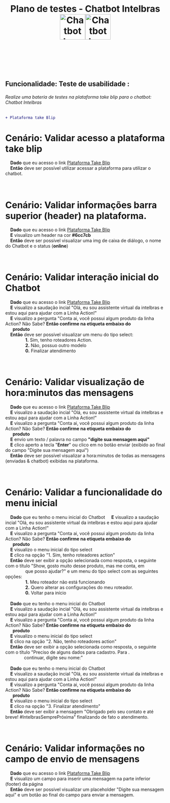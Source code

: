 # <p align="center"> Plano de testes - Chatbot Intelbras  <img widht="10" height="80" src="https://encrypted-tbn0.gstatic.com/images?q=tbn:ANd9GcQbv_PPIVcKRv5_ZFSw3ZIizhXgXlCwaBNiLQ&usqp=CAU" alt="Chatbot Icon"><img widht="10" height="80" src="https://logodownload.org/wp-content/uploads/2016/09/Intelbras-logo-1.png" alt="Chatbot Icon"></p><br>
<br>


## Funcionalidade: Teste de usabilidade :
###### Realize uma bateria de testes na plataforma take blip para o chatbot: Chatbot Intelbras

```diff
+ Plataforma take Blip
```
# **Cenário:** Validar acesso a plataforma take blip <br>
  &nbsp; &nbsp; **Dado** que eu acesso o link [Plataforma Take Blip][0]<br>
  &nbsp; &nbsp; **Então** deve ser possível utilizar acessar a plataforma para utilizar o chatbot.<br>
  
# <br>**Cenário:** Validar informações barra superior (header) na plataforma.<br>
  &nbsp; &nbsp; **Dado** que eu acesso o link [Plataforma Take Blip][0]<br>
  &nbsp; &nbsp; **E** visualizo um header na cor **#6cc7cb**<br>
  &nbsp; &nbsp; **Então** deve ser possível visualizar uma img de caixa de diálogo, o nome do Chatbot e o status (**online**)


# <br>**Cenário:** Validar interação inicial do Chatbot<br>
  &nbsp; &nbsp; **Dado** que eu acesso o link [Plataforma Take Blip][0]<br>
  &nbsp; &nbsp; **E** visualizo a saudação incial "Olá, eu sou assistente virtual da intelbras e estou aqui para ajudar com a Linha Action!"<br>
  &nbsp; &nbsp; **E** visualizo a pergunta "Conta ai, você possui algum produto da linha Action? Não Sabe? **Então confirme na etiqueta embaixo do<br>
  &nbsp; &nbsp;&nbsp; &nbsp; produto**<br>
  &nbsp; &nbsp; **Então** deve ser possível visualizar um menu do tipo select:<br>
  &nbsp; &nbsp;&nbsp; &nbsp;&nbsp; &nbsp;&nbsp; &nbsp;&nbsp; &nbsp;  **1.**  Sim, tenho roteadores Action.<br>
  &nbsp; &nbsp;&nbsp; &nbsp;&nbsp; &nbsp;&nbsp; &nbsp;&nbsp; &nbsp;  **2.**  Não, possuo outro modelo <br>
  &nbsp; &nbsp;&nbsp; &nbsp;&nbsp; &nbsp;&nbsp; &nbsp;&nbsp; &nbsp;  **0.**  Finalizar atendimento<br>

  

# <br>**Cenário:** Validar visualização de hora:minutos das mensagens<br>
  &nbsp; &nbsp; **Dado** que eu acesso o link [Plataforma Take Blip][0]<br>
  &nbsp; &nbsp; **E** visualizo a saudação incial "Olá, eu sou assistente virtual da intelbras e estou aqui para ajudar com a Linha Action!"<br>
  &nbsp; &nbsp; **E** visualizo a pergunta "Conta ai, você possui algum produto da linha Action? Não Sabe? **Então confirme na etiqueta embaixo do<br>
  &nbsp; &nbsp;&nbsp; &nbsp; produto**<br>
  &nbsp; &nbsp; **E** envio um texto / palavra no campo **"digite sua mensagem aqui"**<br>
  &nbsp; &nbsp; **E** clico aperto a tecla "**Enter**" ou clico em no botão enviar (exibido ao final do campo "Digite sua mensagem aqui")<br>
  &nbsp; &nbsp; **Então** deve ser possível visualizar a hora:minutos de todas as mensagens (enviadas & chatbot) exibidas na plataforma.
  
  

# <br>**Cenário:** Validar a funcionalidade do menu inicial<br>
  &nbsp; &nbsp; **Dado** que eu tenho o menu inicial do Chatbot
  &nbsp; &nbsp; **E** visualizo a saudação incial "Olá, eu sou assistente virtual da intelbras e estou aqui para ajudar com a Linha Action!"<br>
  &nbsp; &nbsp; **E** visualizo a pergunta "Conta ai, você possui algum produto da linha Action? Não Sabe? **Então confirme na etiqueta embaixo do<br>
  &nbsp; &nbsp;&nbsp; &nbsp; produto**<br>
  &nbsp; &nbsp; **E** visualizo o menu inicial do tipo select<br>
  &nbsp; &nbsp; **E** clico na opção "1. Sim, tenho roteadores action"<br>
  &nbsp; &nbsp; **Então** deve ser exibir a opção selecionada como resposta, o seguinte com o título "Show, gosto muito desse produto, mas me conta, em<br>
  &nbsp; &nbsp;&nbsp; &nbsp;&nbsp; &nbsp;&nbsp; &nbsp;&nbsp; &nbsp; que posso ajudar?" e um menu do tipo select com as seguintes opções:<br>
  &nbsp; &nbsp;&nbsp; &nbsp;&nbsp; &nbsp;&nbsp; &nbsp;&nbsp; &nbsp; **1.** Meu roteador não está funcionando<br>
  &nbsp; &nbsp;&nbsp; &nbsp;&nbsp; &nbsp;&nbsp; &nbsp;&nbsp; &nbsp; **2.** Quero alterar as configurações do meu roteador.<br>
  &nbsp; &nbsp;&nbsp; &nbsp;&nbsp; &nbsp;&nbsp; &nbsp;&nbsp; &nbsp; **0.** Voltar para início
  <br></br>
  &nbsp; &nbsp; **Dado** que eu tenho o menu inicial do Chatbot<br>
  &nbsp; &nbsp; **E** visualizo a saudação incial "Olá, eu sou assistente virtual da intelbras e estou aqui para ajudar com a Linha Action!"<br>
  &nbsp; &nbsp; **E** visualizo a pergunta "Conta ai, você possui algum produto da linha Action? Não Sabe? **Então confirme na etiqueta embaixo do<br>
  &nbsp; &nbsp;&nbsp; &nbsp; produto**<br>
  &nbsp; &nbsp; **E** visualizo o menu inicial do tipo select<br>
  &nbsp; &nbsp; **E** clico na opção "2. Não, tenho roteadores action"<br>
  &nbsp; &nbsp; **Então** deve ser exibir a opção selecionada como resposta, o seguinte com o título "Preciso de alguns dados para cadastro. Para .<br>
  &nbsp; &nbsp;&nbsp; &nbsp;&nbsp; &nbsp;&nbsp; &nbsp;&nbsp; &nbsp;continuar, digite seu nome:"
  <br></br>
  &nbsp; &nbsp; **Dado** que eu tenho o menu inicial do Chatbot<br>
  &nbsp; &nbsp; **E** visualizo a saudação incial "Olá, eu sou assistente virtual da intelbras e estou aqui para ajudar com a Linha Action!"<br>
  &nbsp; &nbsp; **E** visualizo a pergunta "Conta ai, você possui algum produto da linha Action? Não Sabe? **Então confirme na etiqueta embaixo do<br>
  &nbsp; &nbsp;&nbsp; &nbsp; produto**<br>
  &nbsp; &nbsp; **E** visualizo o menu inicial do tipo select<br>
  &nbsp; &nbsp; **E** clico na opção "3. Finalizar atendimento"<br>
  &nbsp; &nbsp; **Então** deve ser exibir a mensagem "Obrigado pelo seu contato e até breve! #IntelbrasSemprePróxima" finalizando de fato o atendimento.<br>
  
  # <br>**Cenário:** Validar informações no campo de envio de mensagens<br>
  &nbsp; &nbsp; **Dado** que eu acesso o link [Plataforma Take Blip][0]<br>
  &nbsp; &nbsp; **E** visualizo um campo para inserir uma mensagem na parte inferior (footer) da página<br>
  &nbsp; &nbsp; **Então** deve ser possível visualizar um placeholder "Digite sua mensagem aqui" e um botão ao final do campo para enviar a mensagem.


 
  
  
  
  
  
  
  
  
  
  
[0]: https://chat.blip.ai/?appKey=dGVzdGVwcmF0aWNvNTo4NGYwZmNiZS1lNzE3LTQ0MTctODBiNi1lZTcxNTJhYTgzZjU=
